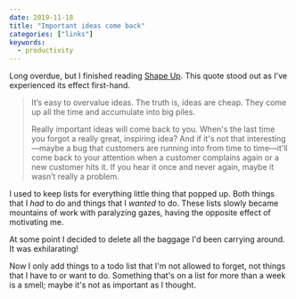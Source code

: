 ```yaml
---
date: 2019-11-18
title: "Important ideas come back"
categories: ["links"]
keywords:
  - productivity
---
```


Long overdue, but I finished reading [Shape Up](https://basecamp.com/shapeup). This quote stood out as I've experienced its effect first-hand.

> It’s easy to overvalue ideas. The truth is, ideas are cheap. They come up all the time and accumulate into big piles.
> 
> Really important ideas will come back to you. When's the last time you forgot a really great, inspiring idea? And if it's not that interesting—maybe a bug that customers are running into from time to time—it'll come back to your attention when a customer complains again or a new customer hits it. If you hear it once and never again, maybe it wasn’t really a problem.

I used to keep lists for everything little thing that popped up. Both things that I _had_ to do and things that I _wanted_ to do. These lists slowly became mountains of work with paralyzing gazes, having the opposite effect of motivating me.

At some point I decided to delete all the baggage I'd been carrying around. It was exhilarating!

Now I only add things to a todo list that I'm not allowed to forget, not things that I have to or want to do. Something that's on a list for more than a week is a smell; maybe it's not as important as I thought.